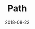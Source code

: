 ---
layout: post
title: Path
image: /public/photos/medium/path.jpeg
image-thumb: /public/photos/thumb/path.jpg
caption: 
date: 2018-08-22
tags: []
---